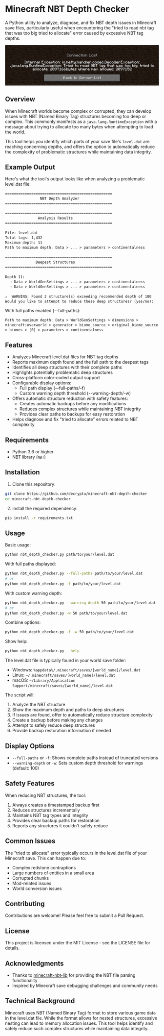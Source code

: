 # Minecraft NBT Depth Checker

A Python utility to analyze, diagnose, and fix NBT depth issues in Minecraft save files, particularly useful when encountering the "tried to read nbt tag that was too big tried to allocate" error caused by excessive NBT tag depths.

![Minecraft NBT Error](img/error.png)

## Overview

When Minecraft worlds become complex or corrupted, they can develop issues with NBT (Named Binary Tag) structures becoming too deep or complex. This commonly manifests as a `java.lang.RuntimeException` with a message about trying to allocate too many bytes when attempting to load the world.

This tool helps you identify which parts of your save file's `level.dat` are reaching concerning depths, and offers the option to automatically reduce the complexity of problematic structures while maintaining data integrity.

## Example Output

Here's what the tool's output looks like when analyzing a problematic level.dat file:

```
=================================================
                NBT Depth Analyzer               
=================================================

=================================================
               Analysis Results                   
=================================================

File: level.dat
Total tags: 1,432
Maximum depth: 11
Path to maximum depth: Data > ... > parameters > continentalness

=================================================
              Deepest Structures                 
=================================================

Depth 11:
  → Data > WorldGenSettings > ... > parameters > continentalness
  → Data > WorldGenSettings > ... > parameters > continentalness

⚠️  WARNING: Found 2 structure(s) exceeding recommended depth of 100
Would you like to attempt to reduce these deep structures? (yes/no):
```

With full paths enabled (--full-paths):

```
Path to maximum depth: Data > WorldGenSettings > dimensions > minecraft:overworld > generator > biome_source > original_biome_source > biomes > [0] > parameters > continentalness
```

## Features

- Analyzes Minecraft level.dat files for NBT tag depths
- Reports maximum depth found and the full path to the deepest tags
- Identifies all deep structures with their complete paths
- Highlights potentially problematic deep structures
- Cross-platform color-coded output support
- Configurable display options:
  - Full path display (--full-paths/-f)
  - Custom warning depth threshold (--warning-depth/-w)
- Offers automatic structure reduction with safety features:
  - Creates automatic backups before any modifications
  - Reduces complex structures while maintaining NBT integrity
  - Provides clear paths to backups for easy restoration
- Helps diagnose and fix "tried to allocate" errors related to NBT complexity

## Requirements

- Python 3.6 or higher
- NBT library (`NBT`)

## Installation

1. Clone this repository:

```bash
git clone https://github.com/decryptu/minecraft-nbt-depth-checker
cd minecraft-nbt-depth-checker
```

2. Install the required dependency:

```bash
pip install -r requirements.txt
```

## Usage

Basic usage:

```bash
python nbt_depth_checker.py path/to/your/level.dat
```

With full paths displayed:

```bash
python nbt_depth_checker.py --full-paths path/to/your/level.dat
# or
python nbt_depth_checker.py -f path/to/your/level.dat
```

With custom warning depth:

```bash
python nbt_depth_checker.py --warning-depth 50 path/to/your/level.dat
# or
python nbt_depth_checker.py -w 50 path/to/your/level.dat
```

Combine options:

```bash
python nbt_depth_checker.py -f -w 50 path/to/your/level.dat
```

Show help:

```bash
python nbt_depth_checker.py --help
```

The level.dat file is typically found in your world save folder:

- Windows: `%appdata%/.minecraft/saves/[world_name]/level.dat`
- Linux: `~/.minecraft/saves/[world_name]/level.dat`
- macOS: `~/Library/Application Support/minecraft/saves/[world_name]/level.dat`

The script will:

1. Analyze the NBT structure
2. Show the maximum depth and paths to deep structures
3. If issues are found, offer to automatically reduce structure complexity
4. Create a backup before making any changes
5. Attempt to safely reduce deep structures
6. Provide backup restoration information if needed

## Display Options

- `--full-paths` or `-f`: Shows complete paths instead of truncated versions
- `--warning-depth` or `-w`: Sets custom depth threshold for warnings (default: 100)

## Safety Features

When reducing NBT structures, the tool:

1. Always creates a timestamped backup first
2. Reduces structures incrementally
3. Maintains NBT tag types and integrity
4. Provides clear backup paths for restoration
5. Reports any structures it couldn't safely reduce

## Common Issues

The "tried to allocate" error typically occurs in the level.dat file of your Minecraft save. This can happen due to:

- Complex redstone contraptions
- Large numbers of entities in a small area
- Corrupted chunks
- Mod-related issues
- World conversion issues

## Contributing

Contributions are welcome! Please feel free to submit a Pull Request.

## License

This project is licensed under the MIT License - see the LICENSE file for details.

## Acknowledgments

- Thanks to [minecraft-nbt-lib](https://github.com/twoolie/NBT) for providing the NBT file parsing functionality
- Inspired by Minecraft save debugging challenges and community needs

## Technical Background

Minecraft uses NBT (Named Binary Tag) format to store various game data in the level.dat file. While the format allows for nested structures, excessive nesting can lead to memory allocation issues. This tool helps identify and safely reduce such complex structures while maintaining data integrity.
